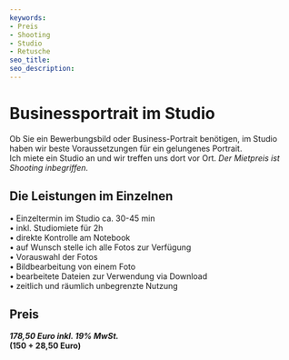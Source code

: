 ```yaml
---
keywords: 
- Preis
- Shooting
- Studio
- Retusche
seo_title:
seo_description:
---
```

# Businessportrait im Studio

Ob Sie ein Bewerbungsbild oder Business-Portrait benötigen, im Studio haben wir beste Voraussetzungen für ein gelungenes Portrait.  
Ich miete ein Studio an und wir treffen uns dort vor Ort. *Der Mietpreis ist Shooting inbegriffen.*

## Die Leistungen im Einzelnen

• Einzeltermin im Studio ca. 30-45 min  
• inkl. Studiomiete für 2h  
• direkte Kontrolle am Notebook  
• auf Wunsch stelle ich alle Fotos zur Verfügung  
• Vorauswahl der Fotos  
• Bildbearbeitung von einem Foto  
• bearbeitete Dateien zur Verwendung via Download  
• zeitlich und räumlich unbegrenzte Nutzung  

## Preis

***178,50 Euro inkl. 19% MwSt.***  
**(150 + 28,50 Euro)**  
